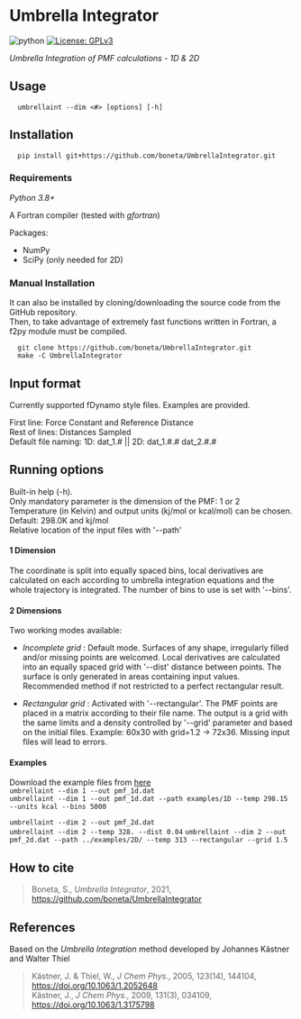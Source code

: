 # Umbrella Integrator

![python](https://img.shields.io/badge/python-3.8-red.svg)
[![License: GPLv3](https://img.shields.io/badge/license-GPLv3-blue.svg)](https://www.gnu.org/licenses/gpl-3.0)


*Umbrella Integration of PMF calculations - 1D & 2D*


## Usage
```
  umbrellaint --dim <#> [options] [-h]
```

## Installation
```
  pip install git+https://github.com/boneta/UmbrellaIntegrator.git
```
### Requirements
*Python 3.8+*

A Fortran compiler (tested with *gfortran*)

Packages:
  - NumPy
  - SciPy (only needed for 2D)

### Manual Installation
It can also be installed by cloning/downloading the source code from the GitHub repository.  
Then, to take advantage of extremely fast functions written in Fortran, a f2py module must be compiled.
```
  git clone https://github.com/boneta/UmbrellaIntegrator.git
  make -C UmbrellaIntegrator
```

## Input format

Currently supported fDynamo style files. Examples are provided.

First line: Force Constant and Reference Distance  
Rest of lines: Distances Sampled  
Default file naming: 1D: dat_1.# || 2D: dat_1.#.# dat_2.#.#


## Running options
Built-in help (-h).  
Only mandatory parameter is the dimension of the PMF: 1 or 2  
Temperature (in Kelvin) and output units (kj/mol or kcal/mol) can be chosen. Default: 298.0K and kj/mol  
Relative location of the input files with '--path'

#### 1 Dimension
The coordinate is split into equally spaced bins, local derivatives are calculated on each according to umbrella integration equations and the whole trajectory is integrated. The number of bins to use is set with '--bins'.

#### 2 Dimensions
Two working modes available:

 - *Incomplete grid* : Default mode. Surfaces of any shape, irregularly filled and/or missing points are welcomed. Local derivatives are calculated into an equally spaced grid with '--dist' distance between points. The surface is only generated in areas containing input values. Recommended method if not restricted to a perfect rectangular result.
 
 - *Rectangular grid* : Activated with '--rectangular'. The PMF points are placed in a matrix according to their file name. The output is a grid with the same limits and a density controlled by '--grid' parameter and based on the initial files. Example: 60x30 with grid=1.2 -> 72x36. Missing input files will lead to errors.

#### Examples
Download the example files from [here](https://github.com/boneta/UmbrellaIntegrator/releases/latest)  
`umbrellaint --dim 1 --out pmf_1d.dat`  
`umbrellaint --dim 1 --out pmf_1d.dat --path examples/1D --temp 298.15 --units kcal --bins 5000`

`umbrellaint --dim 2 --out pmf_2d.dat`  
`umbrellaint --dim 2 --temp 328. --dist 0.04`
`umbrellaint --dim 2 --out pmf_2d.dat --path ../examples/2D/ --temp 313 --rectangular --grid 1.5`  


## How to cite
  > Boneta, S., _Umbrella Integrator_, 2021, https://github.com/boneta/UmbrellaIntegrator


## References
Based on the _Umbrella Integration_ method developed by Johannes Kästner and Walter Thiel

  > Kästner, J. & Thiel, W., _J Chem Phys._, 2005, 123(14), 144104, https://doi.org/10.1063/1.2052648  
  > Kästner, J., _J Chem Phys._, 2009, 131(3), 034109, https://doi.org/10.1063/1.3175798

